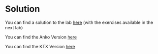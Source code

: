 # Solution

You can find a solution to the lab [here](archives/donation-v1.zip) (with the exercises available in the next lab)

You can find the Anko Version [here](archives/donationanko.zip)


You can find the KTX Version [here](archives/donationktx.zip)
